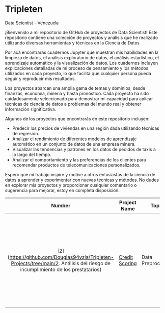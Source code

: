 # Tripleten


Data Scientist - Venezuela

¡Bienvenido a mi repositorio de GitHub de proyectos de Data Scientist! Este repositorio contiene una colección de proyectos y análisis que he realizado utilizando diversas herramientas y técnicas en la Ciencia de Datos

Por acá encontrarás cuadernos Jupyter que muestran mis habilidades en la limpieza de datos, el análisis exploratorio de datos, el análisis estadístico, el aprendizaje automático y la visualización de datos. Los cuadernos incluyen explicaciones detalladas de mi proceso de pensamiento y los métodos utilizados en cada proyecto, lo que facilita que cualquier persona pueda seguir y reproducir mis resultados.

Los proyectos abarcan una amplia gama de temas y dominios, desde finanzas, economía, minería y hasta pronóstico. Cada proyecto ha sido cuidadosamente seleccionado para demostrar mi capacidad para aplicar técnicas de ciencia de datos a problemas del mundo real y obtener información significativa.

Algunos de los proyectos que encontrarás en este repositorio incluyen:

* Predecir los precios de viviendas en una región dada utilizando técnicas de regresión.
* Analizar el rendimiento de diferentes modelos de aprendizaje automático en un conjunto de datos de una empresa minera.
* Visualizar las tendencias y patrones en los datos de pedidos de taxis a lo largo del tiempo.
* Analizar el comportamiento y las preferencias de los clientes para recomendar productos de telecomunicaciones personalizados.

Espero que mi trabajo inspire y motive a otros entusiastas de la ciencia de datos a aprender y experimentar con nuevas técnicas y métodos. No dudes en explorar mis proyectos y proporcionar cualquier comentario o sugerencia para mejorar, estoy en completa disposición.


| Number | Project Name | Topic | Description | Tools |
| :---: | --- | --- | --- | --- |
| [2](https://github.com/Douglas94vzla/Tripleten-Projects/tree/main/2. Análisis del riesgo de incumplimiento de los prestatarios) | [Credit Scoring](https://github.com/syaiddewantoro/practicum/blob/main/2.credit_scoring/credit_scoring.ipynb) | Data Preprocesing | The influence of a customer's marital status and the number of children he has on the probability of timeliness in repaying the loan | <p align="left"> <a href="https://pandas.pydata.org/docs/user_guide/index.html" target="_blank" rel="noreferrer"> <img src="https://pandas.pydata.org/docs/_static/pandas.svg" alt="pandas" width="80" height="30"/> </a> <a href="https://numpy.org/doc/stable/user/index.html" target="_blank" rel="noreferrer"> <img src="https://numpy.org/doc/stable/_static/numpylogo.svg" alt="numpy" width="80" height="30"/> </a> </p> |

